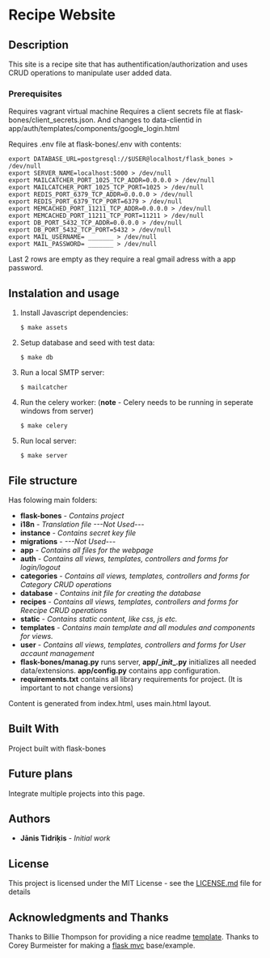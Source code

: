 # Recipe Website

## Description

This site is a recipe site that has authentification/authorization and uses CRUD operations to manipulate user added data.

### Prerequisites

Requires vagrant virtual machine
Requires a client secrets file at flask-bones/client_secrets.json. And changes to data-clientid in app/auth/templates/components/google_login.html

Requires .env file at flask-bones/.env with contents:
```
export DATABASE_URL=postgresql://$USER@localhost/flask_bones > /dev/null
export SERVER_NAME=localhost:5000 > /dev/null
export MAILCATCHER_PORT_1025_TCP_ADDR=0.0.0.0 > /dev/null
export MAILCATCHER_PORT_1025_TCP_PORT=1025 > /dev/null
export REDIS_PORT_6379_TCP_ADDR=0.0.0.0 > /dev/null
export REDIS_PORT_6379_TCP_PORT=6379 > /dev/null
export MEMCACHED_PORT_11211_TCP_ADDR=0.0.0.0 > /dev/null
export MEMCACHED_PORT_11211_TCP_PORT=11211 > /dev/null
export DB_PORT_5432_TCP_ADDR=0.0.0.0 > /dev/null
export DB_PORT_5432_TCP_PORT=5432 > /dev/null
export MAIL_USERNAME= _______ > /dev/null
export MAIL_PASSWORD= _______ > /dev/null
```
Last 2 rows are empty as they require a real gmail adress with a app password.

## Instalation and usage

1. Install Javascript dependencies:

    ```
    $ make assets
    ```

2. Setup database and seed with test data:

    ```
    $ make db
    ```

3. Run a local SMTP server:

    ```
    $ mailcatcher
    ```

4. Run the celery worker: (**note** - Celery needs to be running in seperate windows from server)

    ```
    $ make celery
    ```

5. Run local server:

    ```
    $ make server
    ```

## File structure

Has folowing main folders:
* **flask-bones** - *Contains project*
* **i18n** - *Translation file ---Not Used---*
* **instance** - *Contains secret key file*
* **migrations** - *---Not Used---*
* **app** - *Contains all files for the webpage*
* **auth** - *Contains all views, templates, controllers and forms for login/logout*
* **categories** - *Contains all views, templates, controllers and forms for Category CRUD operations*
* **database** - *Contains init file for creating the database*
* **recipes** - *Contains all views, templates, controllers and forms for Reecipe CRUD operations*
* **static** - *Contains static content, like css, js etc.*
* **templates** - *Contains main template and all modules and components for views.*
* **user** - *Contains all views, templates, controllers and forms for User accaunt management*
* **flask-bones/manag.py** runs server, **app/\__init__.py** initializes all needed data/extensions. **app/config.py** contains app configuration.
* **requirements.txt** contains all library requirements for project. (It is important to not change versions)

Content is generated from index.html, uses main.html layout.

## Built With

Project built with flask-bones

## Future plans

Integrate multiple projects into this page.

## Authors

* **Jānis Tidriķis** - *Initial work*

## License

This project is licensed under the MIT License - see the [LICENSE.md](https://github.com/janist7/recipe-website/blob/master/flask-bones/LICENSE) file for details

## Acknowledgments and Thanks

Thanks to Billie Thompson for providing a nice readme [template](https://gist.github.com/PurpleBooth/109311bb0361f32d87a2).
Thanks to Corey Burmeister for making a [flask mvc](https://github.com/cburmeister/flask-bones) base/example.